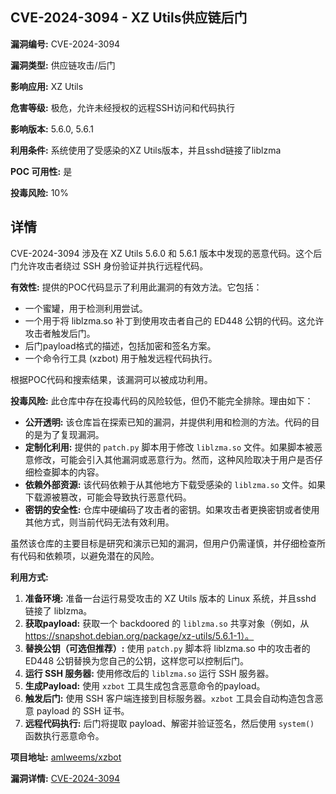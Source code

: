 ## CVE-2024-3094 - XZ Utils供应链后门

**漏洞编号:** CVE-2024-3094

**漏洞类型:** 供应链攻击/后门

**影响应用:** XZ Utils

**危害等级:** 极危，允许未经授权的远程SSH访问和代码执行

**影响版本:** 5.6.0, 5.6.1

**利用条件:** 系统使用了受感染的XZ Utils版本，并且sshd链接了liblzma

**POC 可用性:** 是

**投毒风险:** 10%

## 详情

CVE-2024-3094 涉及在 XZ Utils 5.6.0 和 5.6.1 版本中发现的恶意代码。这个后门允许攻击者绕过 SSH 身份验证并执行远程代码。 

**有效性:**
提供的POC代码显示了利用此漏洞的有效方法。它包括：
*   一个蜜罐，用于检测利用尝试。
*   一个用于将 liblzma.so 补丁到使用攻击者自己的 ED448 公钥的代码。这允许攻击者触发后门。
*   后门payload格式的描述，包括加密和签名方案。
*   一个命令行工具 (xzbot) 用于触发远程代码执行。

根据POC代码和搜索结果，该漏洞可以被成功利用。

**投毒风险:**
此仓库中存在投毒代码的风险较低，但仍不能完全排除。理由如下：
*   **公开透明:** 该仓库旨在探索已知的漏洞，并提供利用和检测的方法。代码的目的是为了复现漏洞。
*   **定制化利用:** 提供的 `patch.py` 脚本用于修改 `liblzma.so` 文件。如果脚本被恶意修改，可能会引入其他漏洞或恶意行为。然而，这种风险取决于用户是否仔细检查脚本的内容。
*   **依赖外部资源:** 该代码依赖于从其他地方下载受感染的 `liblzma.so` 文件。如果下载源被篡改，可能会导致执行恶意代码。
*   **密钥的安全性:** 仓库中硬编码了攻击者的密钥。如果攻击者更换密钥或者使用其他方式，则当前代码无法有效利用。

虽然该仓库的主要目标是研究和演示已知的漏洞，但用户仍需谨慎，并仔细检查所有代码和依赖项，以避免潜在的风险。

**利用方式:**
1.  **准备环境:** 准备一台运行易受攻击的 XZ Utils 版本的 Linux 系统，并且sshd 链接了 liblzma。
2.  **获取payload:** 获取一个 backdoored 的 `liblzma.so` 共享对象（例如，从 https://snapshot.debian.org/package/xz-utils/5.6.1-1）。
3.  **替换公钥（可选但推荐）:** 使用 `patch.py` 脚本将 liblzma.so 中的攻击者的 ED448 公钥替换为您自己的公钥，这样您可以控制后门。
4.  **运行 SSH 服务器:** 使用修改后的 `liblzma.so` 运行 SSH 服务器。
5.  **生成Payload:** 使用 `xzbot` 工具生成包含恶意命令的payload。
6.  **触发后门:** 使用 SSH 客户端连接到目标服务器。`xzbot` 工具会自动构造包含恶意 payload 的 SSH 证书。
7.  **远程代码执行:** 后门将提取 payload、解密并验证签名，然后使用 `system()` 函数执行恶意命令。

**项目地址:** [amlweems/xzbot](https://github.com/amlweems/xzbot)

**漏洞详情:** [CVE-2024-3094](https://nvd.nist.gov/vuln/detail/CVE-2024-3094)